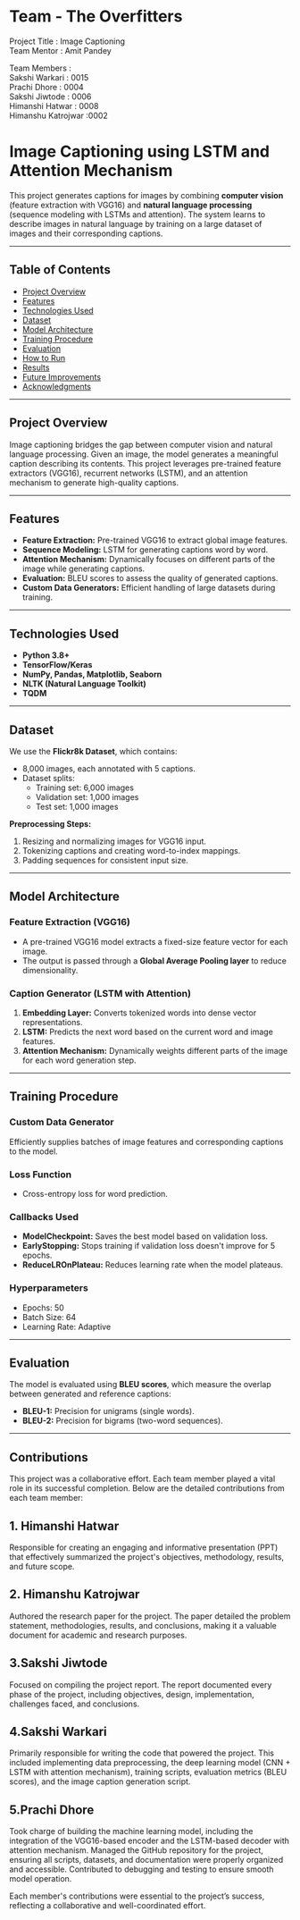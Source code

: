 

# Team - The Overfitters

Project Title : Image Captioning   
Team Mentor   : Amit Pandey

Team Members :  
Sakshi Warkari     : 0015  
Prachi Dhore     : 0004  
Sakshi Jiwtode   : 0006  
Himanshi Hatwar  : 0008  
Himanshu Katrojwar :0002 

# **Image Captioning using LSTM and Attention Mechanism**

This project generates captions for images by combining **computer vision** (feature extraction with VGG16) and **natural language processing** (sequence modeling with LSTMs and attention). The system learns to describe images in natural language by training on a large dataset of images and their corresponding captions.

---

## **Table of Contents**
- [Project Overview](#project-overview)
- [Features](#features)
- [Technologies Used](#technologies-used)
- [Dataset](#dataset)
- [Model Architecture](#model-architecture)
- [Training Procedure](#training-procedure)
- [Evaluation](#evaluation)
- [How to Run](#how-to-run)
- [Results](#results)
- [Future Improvements](#future-improvements)
- [Acknowledgments](#acknowledgments)

---

## **Project Overview**
Image captioning bridges the gap between computer vision and natural language processing. Given an image, the model generates a meaningful caption describing its contents. This project leverages pre-trained feature extractors (VGG16), recurrent networks (LSTM), and an attention mechanism to generate high-quality captions.

---

## **Features**
- **Feature Extraction:** Pre-trained VGG16 to extract global image features.
- **Sequence Modeling:** LSTM for generating captions word by word.
- **Attention Mechanism:** Dynamically focuses on different parts of the image while generating captions.
- **Evaluation:** BLEU scores to assess the quality of generated captions.
- **Custom Data Generators:** Efficient handling of large datasets during training.

---

## **Technologies Used**
- **Python 3.8+**
- **TensorFlow/Keras**
- **NumPy, Pandas, Matplotlib, Seaborn**
- **NLTK (Natural Language Toolkit)**
- **TQDM**

---

## **Dataset**
We use the **Flickr8k Dataset**, which contains:
- 8,000 images, each annotated with 5 captions.
- Dataset splits:
  - Training set: 6,000 images
  - Validation set: 1,000 images
  - Test set: 1,000 images

**Preprocessing Steps:**
1. Resizing and normalizing images for VGG16 input.
2. Tokenizing captions and creating word-to-index mappings.
3. Padding sequences for consistent input size.

---

## **Model Architecture**
### **Feature Extraction (VGG16)**
- A pre-trained VGG16 model extracts a fixed-size feature vector for each image.
- The output is passed through a **Global Average Pooling layer** to reduce dimensionality.

### **Caption Generator (LSTM with Attention)**
1. **Embedding Layer:** Converts tokenized words into dense vector representations.
2. **LSTM:** Predicts the next word based on the current word and image features.
3. **Attention Mechanism:** Dynamically weights different parts of the image for each word generation step.

---

## **Training Procedure**
### **Custom Data Generator**
Efficiently supplies batches of image features and corresponding captions to the model.

### **Loss Function**
- Cross-entropy loss for word prediction.

### **Callbacks Used**
- **ModelCheckpoint:** Saves the best model based on validation loss.
- **EarlyStopping:** Stops training if validation loss doesn't improve for 5 epochs.
- **ReduceLROnPlateau:** Reduces learning rate when the model plateaus.

### **Hyperparameters**
- Epochs: 50
- Batch Size: 64
- Learning Rate: Adaptive

---

## **Evaluation**
The model is evaluated using **BLEU scores**, which measure the overlap between generated and reference captions:
- **BLEU-1:** Precision for unigrams (single words).
- **BLEU-2:** Precision for bigrams (two-word sequences).

---
## **Contributions**
This project was a collaborative effort. Each team member played a vital role in its successful completion. Below are the detailed contributions from each team member:

## 1. Himanshi Hatwar
Responsible for creating an engaging and informative presentation (PPT) that effectively summarized the project's objectives, methodology, results, and future scope.

## 2. Himanshu Katrojwar
Authored the research paper for the project.
The paper detailed the problem statement, methodologies, results, and conclusions, making it a valuable document for academic and research purposes.

## 3.Sakshi Jiwtode
Focused on compiling the project report.
The report documented every phase of the project, including objectives, design, implementation, challenges faced, and conclusions.

## 4.Sakshi Warkari
Primarily responsible for writing the code that powered the project.
This included implementing data preprocessing, the deep learning model (CNN + LSTM with attention mechanism), training scripts, evaluation metrics (BLEU scores), and the image caption generation script.

## 5.Prachi Dhore
Took charge of building the machine learning model, including the integration of the VGG16-based encoder and the LSTM-based decoder with attention mechanism.
Managed the GitHub repository for the project, ensuring all scripts, datasets, and documentation were properly organized and accessible.
Contributed to debugging and testing to ensure smooth model operation.

Each member's contributions were essential to the project’s success, reflecting a collaborative and well-coordinated effort.







